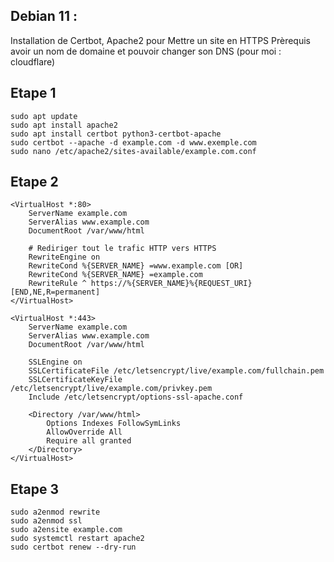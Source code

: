 ## Debian 11 :

Installation de Certbot, Apache2 pour Mettre un site en HTTPS
Prèrequis avoir un nom de domaine et pouvoir changer son DNS (pour moi : cloudflare)


## Etape 1
    sudo apt update
    sudo apt install apache2
    sudo apt install certbot python3-certbot-apache  
    sudo certbot --apache -d example.com -d www.exemple.com
    sudo nano /etc/apache2/sites-available/example.com.conf


## Etape 2
    <VirtualHost *:80>
        ServerName example.com
        ServerAlias www.example.com
    	DocumentRoot /var/www/html

    	# Rediriger tout le trafic HTTP vers HTTPS
    	RewriteEngine on
    	RewriteCond %{SERVER_NAME} =www.example.com [OR]
    	RewriteCond %{SERVER_NAME} =example.com
    	RewriteRule ^ https://%{SERVER_NAME}%{REQUEST_URI} [END,NE,R=permanent]
    </VirtualHost>

    <VirtualHost *:443>
    	ServerName example.com
    	ServerAlias www.example.com
    	DocumentRoot /var/www/html

    	SSLEngine on
    	SSLCertificateFile /etc/letsencrypt/live/example.com/fullchain.pem
    	SSLCertificateKeyFile /etc/letsencrypt/live/example.com/privkey.pem
    	Include /etc/letsencrypt/options-ssl-apache.conf

        <Directory /var/www/html>
            Options Indexes FollowSymLinks
            AllowOverride All
            Require all granted
        </Directory>
    </VirtualHost>


## Etape 3
    sudo a2enmod rewrite
    sudo a2enmod ssl
    sudo a2ensite example.com
    sudo systemctl restart apache2
    sudo certbot renew --dry-run
